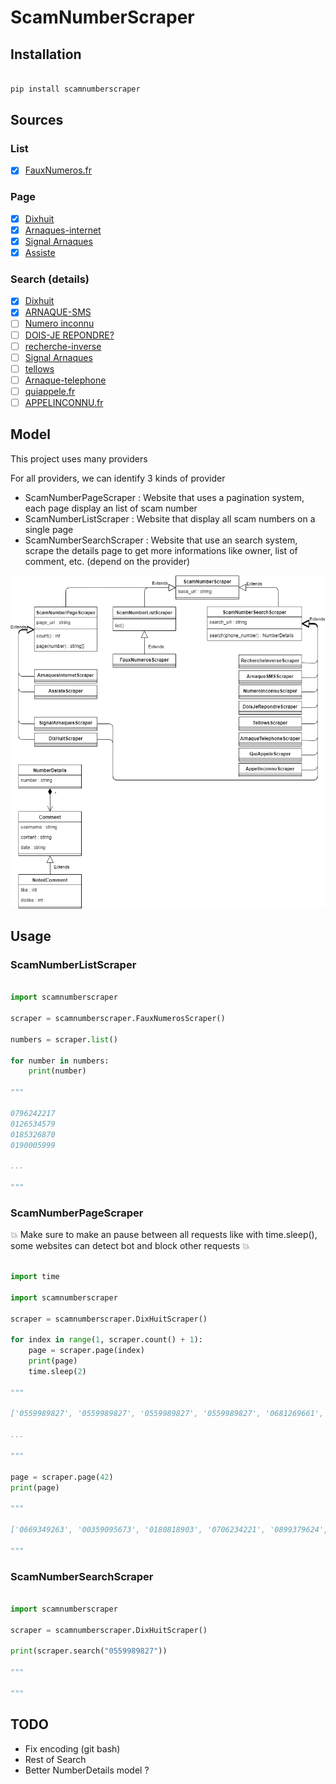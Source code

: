 # ScamNumberScraper

## Installation

``` bash

pip install scamnumberscraper

```

## Sources

### List
-   [x] [FauxNumeros.fr](http://fauxnumeros.fr)

### Page
-   [x] [Dixhuit](http://www.dixhuit.fr)
-   [x] [Arnaques-internet](http://www.arnaques-internet.info/numero-telephone.html)
-   [x] [Signal Arnaques](https://www.signal-arnaques.com/phone-fraud)
-   [x] [Assiste](https://assiste.com/Arnaques_telephoniques/index_01.html)

### Search (details)

-   [x] [Dixhuit](http://www.dixhuit.fr)
-   [x] [ARNAQUE-SMS](https://www.arnaque-sms.com)
-   [ ] [Numero inconnu](https://www.numeroinconnu.fr)
-   [ ] [DOIS-JE REPONDRE?](https://www.doisjerepondre.fr)
-   [ ] [recherche-inverse](https://www.recherche-inverse.com)
-   [ ] [Signal Arnaques](https://www.signal-arnaques.com/phone-fraud)
-   [ ] [tellows](https://www.tellows.fr/)
-   [ ] [Arnaque-telephone](https://arnaque-telephone.com/)
-   [ ] [quiappele.fr](https://quiappele.fr/)
-   [ ] [APPELINCONNU.fr](https://appelinconnu.fr/)

## Model

This project uses many providers

For all providers, we can identify 3 kinds of provider

-   ScamNumberPageScraper : Website that uses a pagination system, each page display an list of scam number
-   ScamNumberListScraper : Website that display all scam numbers on a single page
-   ScamNumberSearchScraper : Website that use an search system, scrape the details page to get more informations like owner, list of comment, etc. (depend on the provider)

![Screenshot](https://github.com/Harkame/ScamNumberScraper/blob/dev/scamnumberscraper.png "ScamNumberScraper class diagram")

## Usage

### ScamNumberListScraper

``` python

import scamnumberscraper

scraper = scamnumberscraper.FauxNumerosScraper()

numbers = scraper.list()

for number in numbers:
    print(number)

"""

0796242217
0126534579
0185326870
0190005999

...

"""

```

### ScamNumberPageScraper

:boom: Make sure to make an pause between all requests like with time.sleep(), some websites can detect bot and block other requests :boom:

``` python

import time

import scamnumberscraper

scraper = scamnumberscraper.DixHuitScraper()

for index in range(1, scraper.count() + 1):
    page = scraper.page(index)
    print(page)
    time.sleep(2)

"""

['0559989827', '0559989827', '0559989827', '0559989827', '0681269661', '0531483000', '0771722270', '0899566300', '0642499488', '0642499488']

...

"""

page = scraper.page(42)
print(page)

"""

['0669349263', '00359095673', '0180818903', '0706234221', '0899379624', '0805714011', '0322191813', '0495854641', '0385807285', '0141911453']

"""

```

### ScamNumberSearchScraper

``` python

import scamnumberscraper

scraper = scamnumberscraper.DixHuitScraper()

print(scraper.search("0559989827"))

"""

"""

```

## TODO

-   Fix encoding (git bash)
-   Rest of Search
-   Better NumberDetails model ?
